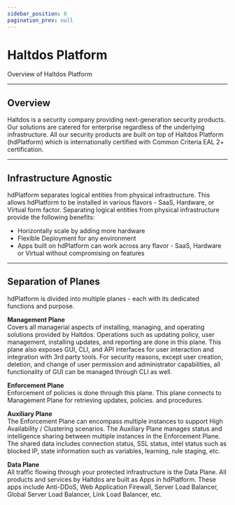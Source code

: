 ```yaml
---
sidebar_position: 0
pagination_prev: null
---
```


# Haltdos Platform

Overview of Haltdos Platform

---

## Overview

Haltdos is a security company providing next-generation security products. Our solutions are catered for enterprise regardless of the underlying infrastructure. All our security products are built on top of Haltdos Platform (hdPlatform) which is internationally certified with Common Criteria EAL 2+ certification.

---

## Infrastructure Agnostic  

hdPlatform separates logical entities from physical infrastructure. This allows hdPlatform to be installed in various flavors - SaaS, Hardware, or Virtual form factor. Separating logical entities from physical infrastructure provide the following benefits:

- Horizontally scale by adding more hardware
- Flexible Deployment for any environment
- Apps built on hdPlatform can work across any flavor - SaaS, Hardware or Virtual without compromising on features

---

## Separation of Planes

hdPlatform is divided into multiple planes - each with its dedicated functions and purpose.  

**Management Plane**  
Covers all managerial aspects of installing, managing, and operating solutions provided by Haltdos. Operations such as updating policy, user management, installing updates, and reporting are done in this plane. This plane also exposes GUI, CLI, and API interfaces for user interaction and integration with 3rd party tools. For security reasons, except user creation, deletion, and change of user permission and administrator capabilities, all functionality of GUI can be managed through CLI as well.  

**Enforcement Plane**  
Enforcement of policies is done through this plane. This plane connects to Management Plane for retrieving updates, policies. and procedures.  

**Auxiliary Plane**  
The Enforcement Plane can encompass multiple instances to support High Availability / Clustering scenarios. The Auxiliary Plane manages status and intelligence sharing between multiple instances in the Enforcement Plane. The shared data includes connection status, SSL status, intel status such as blocked IP, state information such as variables, learning, rule staging, etc.  

**Data Plane**  
All traffic flowing through your protected infrastructure is the Data Plane. All products and services by Haltdos are built as Apps in hdPlatform. These apps include Anti-DDoS, Web Application Firewall, Server Load Balancer, Global Server Load Balancer, Link Load Balancer, etc.  